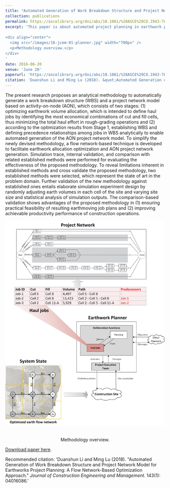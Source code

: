 ```yaml
---
title: "Automated Generation of Work Breakdown Structure and Project Network Model for Earthworks Project Planning: A Flow Network-Based Optimization Approach"
collection: publications
permalink: https://ascelibrary.org/doi/abs/10.1061/%28ASCE%29CO.1943-7862.0001214
excerpt: 'This paper is about automated project planning in earthwork planning. It generates an optimized earthwork execution plan (work breakdown structure and project network) from the design. The mthod avoids temporal-spatial conflicts that occur in existing linear programming methods.

<div align="center">
  <img src="/images/16-jcem-01-planner.jpg" width="700px" />
  <p>Methodology overview.</p>
</div>
'
date: 2016-06-20
venue: 'June 20'
paperurl: 'https://ascelibrary.org/doi/abs/10.1061/%28ASCE%29CO.1943-7862.0001214'
citation: 'Duanshun Li and Ming Lu (2018). &quot;Automated Generation of Work Breakdown Structure and Project Network Model for Earthworks Project Planning: A Flow Network-Based Optimization Approach.&quot; <i>Journal of Construction Engineering and Management</i>. 143(1): 04016086.'
---
```


The present research proposes an analytical methodology to automatically generate a work breakdown structure (WBS) and a project network model based on activity-on-node (AON), which consists of two stages: (1) optimizing earthwork volume allocation, which is intended to define haul jobs by identifying the most economical combinations of cut and fill cells, thus minimizing the total haul effort in rough-grading operations and (2) according to the optimization results from Stage 1, establishing WBS and defining precedence relationships among jobs in WBS analytically to enable automated generation of the AON project network model. To simplify the newly devised methodology, a flow network-based technique is developed to facilitate earthwork allocation optimization and AON project network generation. Simulation trace, internal validation, and comparison with related established methods were performed for evaluating the effectiveness of the proposed methodology. To reveal limitations inherent in established methods and cross validate the proposed methodology, two established methods were selected, which represent the state of art in the problem domain. Further validation of the new methodology against established ones entails elaborate simulation experiment design by randomly adjusting earth volumes in each cell of the site and varying site size and statistical analysis of simulation outputs. The comparison-based validation shows advantages of the proposed methodology in (1) ensuring practical feasibility of resulting earthmoving job plans and (2) improving achievable productivity performance of construction operations.

<div align="center">
  <img src="/images/16-jcem-01-planner.jpg" width="700px" />
  <p>Methodology overview.</p>
</div>


[Download paper here](https://ascelibrary.org/doi/abs/10.1061/%28ASCE%29CO.1943-7862.0001214).

Recommended citation: 'Duanshun Li and Ming Lu (2018). &quot;Automated Generation of Work Breakdown Structure and Project Network Model for Earthworks Project Planning: A Flow Network-Based Optimization Approach.&quot; <i>Journal of Construction Engineering and Management</i>. 143(1): 04016086.'





